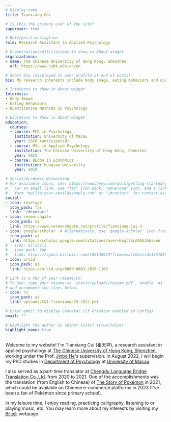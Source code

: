 ```yaml
---
# Display name
title: Tianxiang Cui

# Is this the primary user of the site?
superuser: true

# Role/position/tagline
role: Research Assistant in Applied Psychology

# Organizations/Affiliations to show in About widget
organizations:
- name: The Chinese University of Hong Kong, Shenzhen
  url: https://www.cuhk.edu.cn/en

# Short bio (displayed in user profile at end of posts)
bio: My research interests include body image, eating behaviors and quantitative methods in psychology.

# Interests to show in About widget
Interests:
- Body Image
- Eating Behaviors
- Quantitative Methods in Psychology

# Education to show in About widget
education:
  courses:
  - course: PhD in Psychology
    institution: University of Macau
    year: 2026 (anticipated)
  - course: MSc in Applied Psychology
    institution: The Chinese University of Hong Kong, Shenzhen
    year: 2021
  - course: BEcon in Economics
    institution: Huaqiao University
    year: 2019

# Social/Academic Networking
# For available icons, see: https://wowchemy.com/docs/getting-started/page-builder/#icons
#   For an email link, use "fas" icon pack, "envelope" icon, and a link in the
#   form "mailto:your-email@example.com" or "/#contact" for contact widget.
social:
- icon: envelope
  icon_pack: fas
  link: '/#contact'
- icon: researchgate
  icon_pack: ai
  link: https://www.researchgate.net/profile/Tianxiang-Cui-3
- icon: google-scholar  # Alternatively, use `google-scholar` icon from `ai` icon pack
  icon_pack: ai
  link: https://scholar.google.com/citations?user=NvqtlScAAAAJ&hl=en
# - icon: bilibili
#   icon_pack: fab
#   link: https://space.bilibili.com/109130929?from=search&seid=14618659446338017529&spm_id_from=333.337.0.0
- icon: orcid
  icon_pack: ai
  link: https://orcid.org/0000-0003-2826-1109

# Link to a PDF of your resume/CV.
# To use: copy your resume to `static/uploads/resume.pdf`, enable `ai` icons in `params.toml`, 
# and uncomment the lines below.
- icon: cv
  icon_pack: ai
  link: uploads/CUI-Tianxiang-CV-2022.pdf

# Enter email to display Gravatar (if Gravatar enabled in Config)
email: ""

# Highlight the author in author lists? (true/false)
highlight_name: true
---
```


Welcome to my website! I'm Tianxiang Cui (崔天祥), a research assistant in applied psychology at [The Chinese University of Hong Kong, Shenzhen](https://www.cuhk.edu.cn/en), working under the Prof. [Jinbo He](https://scholar.google.com/citations?hl=zh-CN&user=16qDmvsAAAAJ&view_op=list_works)'s supervision. In August 2022, I will begin my PhD studies in [Department of Psychology](https://www.um.edu.mo/fss/psychology/) at [University of Macau](https://www.um.edu.mo/).

I also served as a part-time translator at [Chengdu Language Bridge Translation Co.,Ltd.](https://www.lan-bridge.com/) from 2020 to 2021. One of the accomplishments was the translation (from English to Chinese) of [The Story of Pokémon](https://www.goodreads.com/en/book/show/58076959-the-story-of-pok-mon) in 2021, which could be available on Chinese e-commerce platforms in 2023 (I've been a fan of Pokémon since primary school).

In my leisure time, I enjoy reading, practicing calligraphy, listening to or playing music, etc. You may learn more about my interests by visiting my [Bilibili](https://space.bilibili.com/109130929?from=search&seid=14618659446338017529&spm_id_from=333.337.0.0) webpage.


